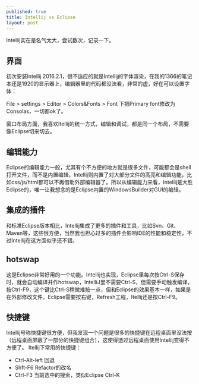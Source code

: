 ```yaml
---
published: true
title: Intellij vs Eclipse
layout: post
---
```

Intellij实在是名气太大，尝试数次，记录一下。

## 界面

初次安装Intellij 2016.2.1，很不适应的就是Intellij的字体渲染，在我的1366的笔记本还是1920的显示器上，编辑器里的代码都没法看，非常的虚，好在可以设置字体：

File > settings > Editor > Colors&Fonts > Font 下把Primary font修改为 Consolas，一切都ok了。

窗口布局方面，我喜欢Itellij的统一方式，编辑和调试，都是同一个布局，不需要像Eclipse切来切去。

## 编辑能力

Eclipse的编辑能力一般，尤其有个不方便的地方就是很多文件，可能都会是shell打开文件，而不是内置编辑，Intellij则内置了对大部分文件的高亮和编辑功能，比如css/js/html都可以不再借助外部编辑器了。所以从编辑能力来看，Inteliij是大胜Eclipse的，唯一让我想念的是Eclipse内置的WindowsBuilder对GUI的编辑。

## 集成的插件

和标准Eclipse版本相比，Intellij集成了更多的插件和工具，比如Svn、Git、Maven等，这些很方便，当然我也担心过多的插件会影响IDE的性能和稳定性，不过Intellij在这方面似乎还不错。

## hotswap

这是Eclipse非常好用的一个功能。Intellij也实现，Eclipse里每次按Ctrl-S保存时，就会自动编译并作hotswap，IntelliJ里不需要Ctrl-S，但需要手动触发编译，按Ctrl-F9，这个键比Ctrl-S稍微难按一点，但和Eclipse的效果基本一样，如果是在外部修改文件，Eclipse需要按右键，Refresh工程，Itellij还是按Ctrl-F9。

## 快捷键
Intellij号称快捷键很方便，但我发现一个问题是很多的快捷键在远程桌面里没法按（远程桌面屏蔽了一部分的快捷键组合），这使得透过远程桌面使用Inteliij变得不方便了。 Itellij下常用的快捷键：

- Ctrl-Alt-left  回退
- Shft-F6 Refactor的改名
- Ctrl-F3 当前选中的搜索，类似Eclipse Ctrl-K
